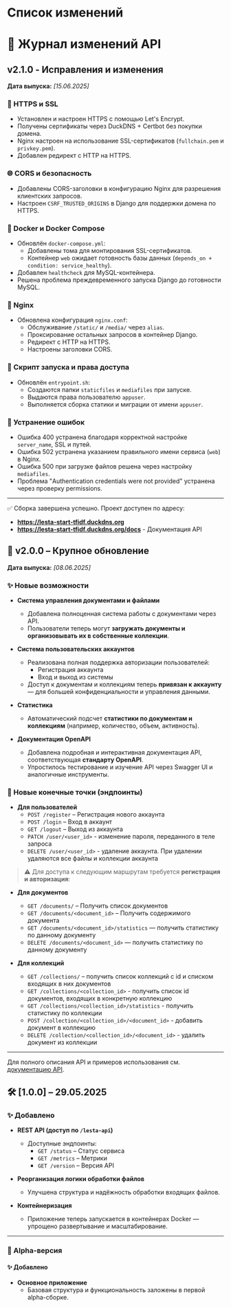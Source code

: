 # **Список изменений**

# 📄 Журнал изменений API

## v2.1.0 - Исправления и изменения
**Дата выпуска:** *[15.06.2025]*

### 🔐 HTTPS и SSL
- Установлен и настроен HTTPS с помощью Let's Encrypt.
- Получены сертификаты через DuckDNS + Certbot без покупки домена.
- Nginx настроен на использование SSL-сертификатов (`fullchain.pem` и `privkey.pem`).
- Добавлен редирект с HTTP на HTTPS.

### 🌐 CORS и безопасность
- Добавлены CORS-заголовки в конфигурацию Nginx для разрешения клиентских запросов.
- Настроен `CSRF_TRUSTED_ORIGINS` в Django для поддержки домена по HTTPS.

### 🐳 Docker и Docker Compose
- Обновлён `docker-compose.yml`:
  - Добавлены тома для монтирования SSL-сертификатов.
  - Контейнер `web` ожидает готовность базы данных (`depends_on + condition: service_healthy`).
- Добавлен `healthcheck` для MySQL-контейнера.
- Решена проблема преждевременного запуска Django до готовности MySQL.

### 🧾 Nginx
- Обновлена конфигурация `nginx.conf`:
  - Обслуживание `/static/` и `/media/` через `alias`.
  - Проксирование остальных запросов в контейнер Django.
  - Редирект с HTTP на HTTPS.
  - Настроены заголовки CORS.

### 🧵 Скрипт запуска и права доступа
- Обновлён `entrypoint.sh`:
  - Создаются папки `staticfiles` и `mediafiles` при запуске.
  - Выдаются права пользователю `appuser`.
  - Выполняется сборка статики и миграции от имени `appuser`.

### 🐞 Устранение ошибок
- Ошибка 400 устранена благодаря корректной настройке `server_name`, SSL и путей.
- Ошибка 502 устранена указанием правильного имени сервиса (`web`) в Nginx.
- Ошибка 500 при загрузке файлов решена через настройку `mediafiles`.
- Проблема "Authentication credentials were not provided" устранена через проверку permissions.

---

✅ Сборка завершена успешно. Проект доступен по адресу:  
- **https://lesta-start-tfidf.duckdns.org**
- **https://lesta-start-tfidf.duckdns.org/docs** - Документация API



## 🚀 v2.0.0 – Крупное обновление

**Дата выпуска:** *[08.06.2025]*

### ✨ Новые возможности

- **Система управления документами и файлами**
  - Добавлена полноценная система работы с документами через API.
  - Пользователи теперь могут **загружать документы и организовывать их в собственные коллекции**.

- **Система пользовательских аккаунтов**
  - Реализована полная поддержка авторизации пользователей:
    - Регистрация аккаунта
    - Вход и выход из системы
  - Доступ к документам и коллекциям теперь **привязан к аккаунту** — для большей конфиденциальности и управления данными.

- **Статистика**
  - Автоматический подсчет **статистики по документам и коллекциям** (например, количество, объем, активность).

- **Документация OpenAPI**
  - Добавлена подробная и интерактивная документация API, соответствующая **стандарту OpenAPI**.
  - Упростилось тестирование и изучение API через Swagger UI и аналогичные инструменты.

### 📌 Новые конечные точки (эндпоинты)
- **Для пользователей**
  - `POST /register` – Регистрация нового аккаунта  
  - `POST /login` – Вход в аккаунт  
  - `GET /logout` – Выход из аккаунта 
  - `PATCH /user/<user_id>` -  изменение пароля, переданного в теле запроса
  - `DELETE /user/<user_id>` - удаление аккаунта. При удалении удаляются все файлы и коллекции аккаунта

> ⚠️ Для доступа к следующим маршрутам требуется **регистрация и авторизация**: 
- **Для документов**
  - `GET /documents/` – Получить список документов   
  - `GET /documents/<document_id>` – Получить содержимого документа
  - `GET /documents/<document_id>/statistics` — получить статистику по данному документу 
  - `DELETE /documents/<document_id>` — получить статистику по данному документу 

- **Для коллекций**
  - `GET /collections/` – получить список коллекций с id и списком входящих в них документов
  - `GET /collections/<collection_id>` - получить список id документов, входящих в конкретную коллекцию
  - `GET /collections/<collection_id>/statistics` -  получить статистику по коллекции
  - `POST /collection/<collection_id>/<document_id>` - добавить документ в коллекцию
  - `DELETE /collection/<collection_id>/<document_id>` - удалить документ из коллекции



---

Для полного описания API и примеров использования см. [документацию API](#).


## 🛠 [1.0.0] – 29.05.2025

### ✨ Добавлено

- **REST API (доступ по `/lesta-api`)**
  - Доступные эндпоинты:
    - `GET /status` – Статус сервиса  
    - `GET /metrics` – Метрики  
    - `GET /version` – Версия API

- **Реорганизация логики обработки файлов**
  - Улучшена структура и надёжность обработки входящих файлов.

- **Контейнеризация**
  - Приложение теперь запускается в контейнерах Docker — упрощено развертывание и масштабирование.

---

### 🧪 Alpha-версия

#### ✨ Добавлено

- **Основное приложение**
  - Базовая структура и функциональность заложены в первой alpha-сборке.
